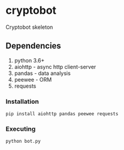 # cryptobot
Cryptobot skeleton

## Dependencies
1. python 3.6+
2. aiohttp - async http client-server
3. pandas - data analysis
4. peewee - ORM
6. requests

### Installation
```
pip install aiohttp pandas peewee requests
```

### Executing
```
python bot.py